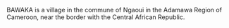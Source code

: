 BAWAKA is a village in the commune of Ngaoui in the Adamawa Region of Cameroon, near the border with the Central African Republic.
